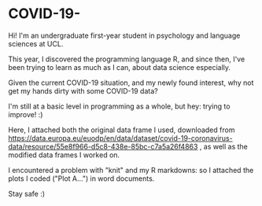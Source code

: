 # COVID-19-

Hi! I'm an undergraduate first-year student in psychology and language sciences at UCL. 

This year, I discovered the programming language R, and since then, I've been trying to learn as much as I can, about data science especially.

Given the current COVID-19 situation, and my newly found interest, why not get my hands dirty with some COVID-19 data?

I'm still at a basic level in programming as a whole, but hey: trying to improve! :)

Here, I attached both the original data frame I used, downloaded from https://data.europa.eu/euodp/en/data/dataset/covid-19-coronavirus-data/resource/55e8f966-d5c8-438e-85bc-c7a5a26f4863 , as well as the modified data frames I worked on. 

I encountered a problem with "knit" and my R markdowns: so I attached the plots I coded ("Plot A...") in word documents.

Stay safe :)
